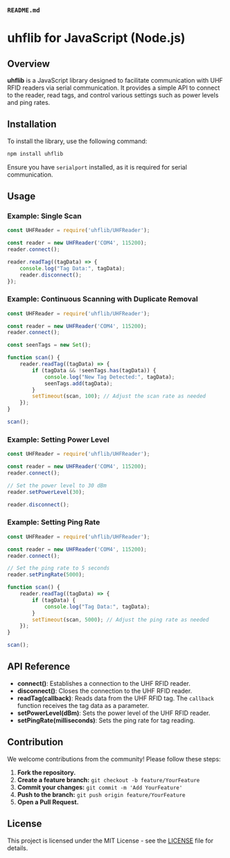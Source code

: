 ### `README.md`

# uhflib for JavaScript (Node.js)

## Overview

**uhflib** is a JavaScript library designed to facilitate communication with UHF RFID readers via serial communication. It provides a simple API to connect to the reader, read tags, and control various settings such as power levels and ping rates.

## Installation

To install the library, use the following command:

```bash
npm install uhflib
```

Ensure you have `serialport` installed, as it is required for serial communication.

## Usage

### Example: Single Scan

```javascript
const UHFReader = require('uhflib/UHFReader');

const reader = new UHFReader('COM4', 115200);
reader.connect();

reader.readTag((tagData) => {
    console.log("Tag Data:", tagData);
    reader.disconnect();
});
```

### Example: Continuous Scanning with Duplicate Removal

```javascript
const UHFReader = require('uhflib/UHFReader');

const reader = new UHFReader('COM4', 115200);
reader.connect();

const seenTags = new Set();

function scan() {
    reader.readTag((tagData) => {
        if (tagData && !seenTags.has(tagData)) {
            console.log("New Tag Detected:", tagData);
            seenTags.add(tagData);
        }
        setTimeout(scan, 100); // Adjust the scan rate as needed
    });
}

scan();
```

### Example: Setting Power Level

```javascript
const UHFReader = require('uhflib/UHFReader');

const reader = new UHFReader('COM4', 115200);
reader.connect();

// Set the power level to 30 dBm
reader.setPowerLevel(30);

reader.disconnect();
```

### Example: Setting Ping Rate

```javascript
const UHFReader = require('uhflib/UHFReader');

const reader = new UHFReader('COM4', 115200);
reader.connect();

// Set the ping rate to 5 seconds
reader.setPingRate(5000);

function scan() {
    reader.readTag((tagData) => {
        if (tagData) {
            console.log("Tag Data:", tagData);
        }
        setTimeout(scan, 5000); // Adjust the ping rate as needed
    });
}

scan();
```

## API Reference

- **connect()**: Establishes a connection to the UHF RFID reader.
- **disconnect()**: Closes the connection to the UHF RFID reader.
- **readTag(callback)**: Reads data from the UHF RFID tag. The `callback` function receives the tag data as a parameter.
- **setPowerLevel(dBm)**: Sets the power level of the UHF RFID reader.
- **setPingRate(milliseconds)**: Sets the ping rate for tag reading.

## Contribution

We welcome contributions from the community! Please follow these steps:

1. **Fork the repository.**
2. **Create a feature branch:** `git checkout -b feature/YourFeature`
3. **Commit your changes:** `git commit -m 'Add YourFeature'`
4. **Push to the branch:** `git push origin feature/YourFeature`
5. **Open a Pull Request.**

## License

This project is licensed under the MIT License - see the [LICENSE](LICENSE) file for details.
```
